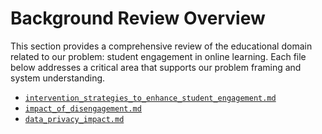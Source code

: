 # Background Review Overview

This section provides a comprehensive review of the educational domain related
to our problem: student engagement in online learning. Each file below addresses
a critical area that supports our problem framing and system understanding.

- [`intervention_strategies_to_enhance_student_engagement.md`](intervention_strategies_to_enhance_student_engagement.md)
- [`impact_of_disengagement.md`](impact_of_disengagement.md)
- [`data_privacy_impact.md`](data_privacy_impact.md)
